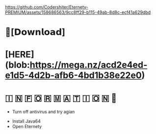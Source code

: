 https://github.com/Codershiter/Eternety-PREMIUM/assets/158686563/9cc8ff29-b115-49ab-8d8c-ecf41a629dbd

# 📁[𝗗𝗼𝘄𝗻𝗹𝗼𝗮𝗱]
# [HERE] (blob:https://mega.nz/acd2e4ed-e1d5-4d2b-afb6-4bd1b38e22e0)


#   🇮  🇳  🇫  🇴  🇷  🇲  🇦  🇹  🇮  🇴  🇳 💬

* Turn off antivirus and try agian
- Install Java64 
- Open Eternety


